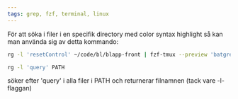 ```yaml
---
tags: grep, fzf, terminal, linux
---
```


För att söka i filer i en specifik directory med color syntax highlight så kan man använda sig av detta kommando:

```bash
rg -l 'resetControl' ~/code/bl/blapp-front | fzf-tmux --preview 'batgrep \'resetControl' bat --color=always {}'
```

```bash
rg -l 'query' PATH
```

söker efter 'query' i alla filer i PATH och returnerar filnamnen (tack vare -l-flaggan)
